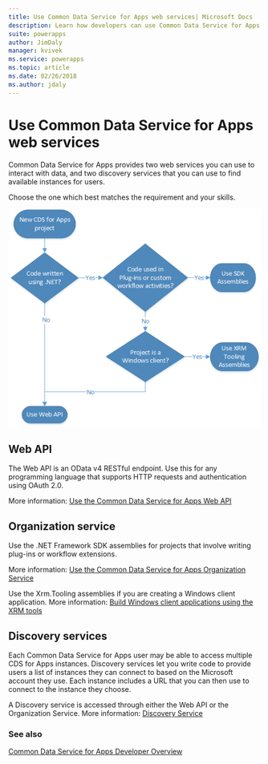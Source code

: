 ```yaml
---
title: Use Common Data Service for Apps web services| Microsoft Docs
description: Learn how developers can use Common Data Service for Apps web services.
suite: powerapps
author: JimDaly
manager: kvivek
ms.service: powerapps
ms.topic: article
ms.date: 02/26/2018
ms.author: jdaly
---
```

<!-- OLD: https://docs.microsoft.com/en-us/dynamics365/customer-engagement/developer/use-microsoft-dynamics-365-web-services -->
# Use Common Data Service for Apps web services

Common Data Service for Apps provides two web services you can use to interact with data, and two discovery services that you can use to find available instances for users.

Choose the one which best matches the requirement and your skills. 

![Flow diagram to choose web service](media/whentousewebapi.png)

## Web API

The Web API is an OData v4 RESTful endpoint. Use this for any programming language that supports HTTP requests and authentication using OAuth 2.0.

More information: [Use the Common Data Service for Apps Web API](webapi/overview.md) 

## Organization service

Use the .NET Framework SDK assemblies for projects that involve writing plug-ins or workflow extensions. 

More information: [Use the Common Data Service for Apps Organization Service](org-service/overview.md)

Use the Xrm.Tooling assemblies if you are creating a Windows client application. More information: [Build Windows client applications using the XRM tools](xrm-tooling/build-windows-client-applications-xrm-tools.md)

## Discovery services

Each Common Data Service for Apps user may be able to access multiple CDS for Apps instances. Discovery services let you write code to provide users a list of instances they can connect to based on the Microsoft account they use. Each instance includes a URL that you can then use to connect to the instance they choose. 

A Discovery service is accessed through either the Web API or the Organization Service. More information: [Discovery Service](discovery-service.md) 

### See also

[Common Data Service for Apps Developer Overview](overview.md)

